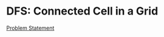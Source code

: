 # DFS: Connected Cell in a Grid

[Problem Statement](https://www.hackerrank.com/challenges/ctci-connected-cell-in-a-grid)